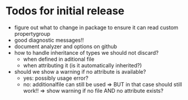 # Todos for initial release

- figure out what to change in package to ensure it can read custom propertygroup
- good diagnostic messages!!
- document analyzer and options on github
- how to handle inheritance of types we should not discard?
    - when defined in aditional file
    - when attributing it (is it automatically inherited?)
- should we show a warning if no attribute is available?
    - yes: possibly usage error?
    - no: additionalfile can still be used => BUT in that case should still work!!
        => show warning if no file AND no attribute exists?
